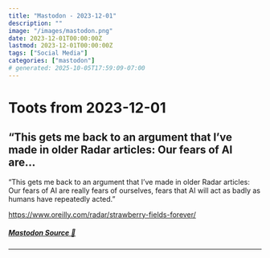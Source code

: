```yaml
---
title: "Mastodon - 2023-12-01"
description: ""
image: "/images/mastodon.png"
date: 2023-12-01T00:00:00Z
lastmod: 2023-12-01T00:00:00Z
tags: ["Social Media"]
categories: ["mastodon"]
# generated: 2025-10-05T17:59:09-07:00
---
```


# Toots from 2023-12-01

## “This gets me back to an argument that I’ve made in older Radar articles: Our fears of AI are...

“This gets me back to an argument that I’ve made in older Radar articles: Our fears of AI are really fears of ourselves, fears that AI will act as badly as humans have repeatedly acted.”

<https://www.oreilly.com/radar/strawberry-fields-forever/>

##### [Mastodon Source 🐘](https://hachyderm.io/@mweagle/111503196346883174)

---

